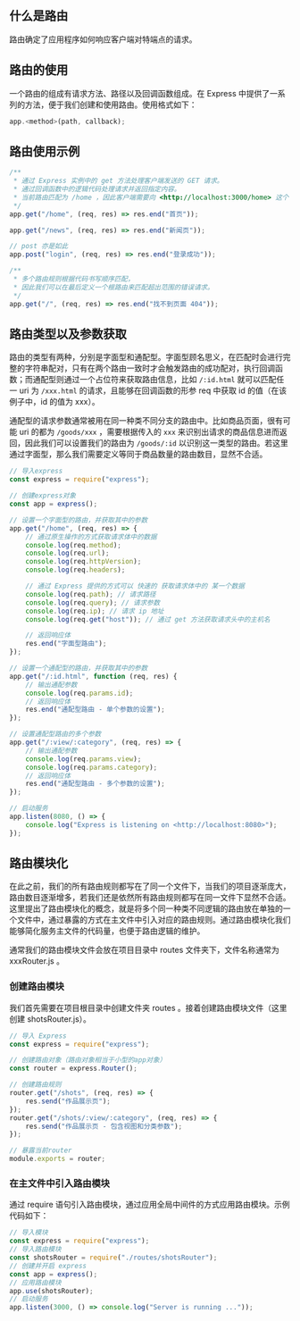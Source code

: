 ## 什么是路由

路由确定了应用程序如何响应客户端对特端点的请求。

## 路由的使用

一个路由的组成有请求方法、路径以及回调函数组成。在 Express 中提供了一系列的方法，便于我们创建和使用路由。使用格式如下：

```jsx
app.<method>(path, callback);
```

## 路由使用示例

```jsx
/**
 * 通过 Express 实例中的 get 方法处理客户端发送的 GET 请求。
 * 通过回调函数中的逻辑代码处理请求并返回指定内容。
 * 当前路由匹配为 /home ，因此客户端需要向 <http://localhost:3000/home> 这个 URL 发送 GET 请求才能够被该路由所识别并返回正确的内容。
 */
app.get("/home", (req, res) => res.end("首页"));

app.get("/news", (req, res) => res.end("新闻页"));

// post 亦是如此
app.post("login", (req, res) => res.end("登录成功"));

/**
 * 多个路由规则根据代码书写顺序匹配，
 * 因此我们可以在最后定义一个根路由来匹配超出范围的错误请求。
 */
app.get("/", (req, res) => res.end("找不到页面 404"));
```

## 路由类型以及参数获取

路由的类型有两种，分别是字面型和通配型。字面型顾名思义，在匹配时会进行完整的字符串配对，只有在两个路由一致时才会触发路由的成功配对，执行回调函数；而通配型则通过一个占位符来获取路由信息，比如 `/:id.html` 就可以匹配任一 uri 为 `/xxx.html` 的请求，且能够在回调函数的形参 req 中获取 id 的值（在该例子中，id 的值为 xxx）。

通配型的请求参数通常被用在同一种类不同分支的路由中。比如商品页面，很有可能 uri 的都为 `/goods/xxx` ，需要根据传入的 `xxx` 来识别出请求的商品信息进而返回，因此我们可以设置我们的路由为 `/goods/:id` 以识别这一类型的路由。若这里通过字面型，那么我们需要定义等同于商品数量的路由数目，显然不合适。

```jsx
// 导入express
const express = require("express");

// 创建express对象
const app = express();

// 设置一个字面型的路由，并获取其中的参数
app.get("/home", (req, res) => {
    // 通过原生操作的方式获取请求体中的数据
    console.log(req.method);
    console.log(req.url);
    console.log(req.httpVersion);
    console.log(req.headers);

    // 通过 Express 提供的方式可以 快速的 获取请求体中的 某一个数据
    console.log(req.path); // 请求路径
    console.log(req.query); // 请求参数
    console.log(req.ip); // 请求 ip 地址
    console.log(req.get("host")); // 通过 get 方法获取请求头中的主机名

    // 返回响应体
    res.end("字面型路由");
});

// 设置一个通配型的路由，并获取其中的参数
app.get("/:id.html", function (req, res) {
    // 输出通配参数
    console.log(req.params.id);
    // 返回响应体
    res.end("通配型路由 - 单个参数的设置");
});

// 设置通配型路由的多个参数
app.get("/:view/:category", (req, res) => {
    // 输出通配参数
    console.log(req.params.view);
    console.log(req.params.category);
    // 返回响应体
    res.end("通配型路由 - 多个参数的设置");
});

// 启动服务
app.listen(8080, () => {
    console.log("Express is listening on <http://localhost:8080>");
});
```

## 路由模块化

在此之前，我们的所有路由规则都写在了同一个文件下，当我们的项目逐渐庞大，路由数目逐渐增多，若我们还是依然所有路由规则都写在同一文件下显然不合适。这里提出了路由模块化的概念，就是将多个同一种类不同逻辑的路由放在单独的一个文件中，通过暴露的方式在主文件中引入对应的路由规则。通过路由模块化我们能够简化服务主文件的代码量，也便于路由逻辑的维护。

通常我们的路由模块文件会放在项目目录中 routes 文件夹下，文件名称通常为 xxxRouter.js 。

### 创建路由模块

我们首先需要在项目根目录中创建文件夹 routes 。接着创建路由模块文件（这里创建 shotsRouter.js）。

```jsx
// 导入 Express
const express = require("express");

// 创建路由对象（路由对象相当于小型的app对象）
const router = express.Router();

// 创建路由规则
router.get("/shots", (req, res) => {
    res.send("作品展示页");
});
router.get("/shots/:view/:category", (req, res) => {
    res.send("作品展示页 - 包含视图和分类参数");
});

// 暴露当前router
module.exports = router;
```

### 在主文件中引入路由模块

通过 require 语句引入路由模块，通过应用全局中间件的方式应用路由模块。示例代码如下：

```jsx
// 导入模块
const express = require("express");
// 导入路由模块
const shotsRouter = require("./routes/shotsRouter");
// 创建并开启 express
const app = express();
// 应用路由模块
app.use(shotsRouter);
// 启动服务
app.listen(3000, () => console.log("Server is running ..."));
```
